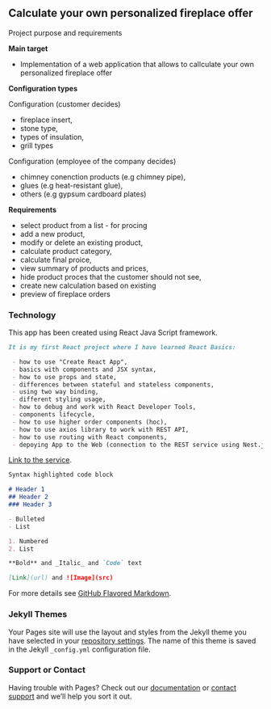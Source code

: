 ## Calculate your own personalized fireplace offer

Project purpose and requirements

**Main target**
 
- Implementation of a web application that allows to callculate your own 
personalized fireplace offer

**Configuration types**

Configuration (customer decides)
 - fireplace insert,
 - stone type,
 - types of insulation,
 - grill types
 
Configuration (employee of the company decides)
 - chimney conenction products (e.g chimney pipe),
 - glues (e.g heat-resistant glue),
 - others (e.g gypsum cardboard plates)
 
**Requirements**

 - select product from a list - for procing
 - add a new product,
 - modify or delete an existing product,
 - calculate product category,
 - calculate final proice,
 - view summary of products and prices,
 - hide product proces that the customer should not see,
 - create new calculation based on existing
 - preview of fireplace orders
 
### Technology

This app has been created using React Java Script framework.

```markdown
It is my first React project where I have learned React Basics:

 - how to use "Create React App",
 - basics with components and JSX syntax,
 - how to use props and state,
 - differences between stateful and stateless components,
 - using two way binding,
 - different styling usage,
 - how to debug and work with React Developer Tools,
 - components lifecycle,
 - how to use higher order components (hoc),
 - how to use axios library to work with REST API,
 - how to use routing with React components,
 - depoying App to the Web (connection to the REST service using Nest.js and MongoDB).
 ```
 [Link to the service](https://github.com/MateuszLempik/TesseractOcrIonic/tree/master/gallery).

```markdown
Syntax highlighted code block

# Header 1
## Header 2
### Header 3

- Bulleted
- List

1. Numbered
2. List

**Bold** and _Italic_ and `Code` text

[Link](url) and ![Image](src)
```

For more details see [GitHub Flavored Markdown](https://guides.github.com/features/mastering-markdown/).

### Jekyll Themes

Your Pages site will use the layout and styles from the Jekyll theme you have selected in your [repository settings](https://github.com/MateuszLempik/FireplaceOfferCalculation/settings). The name of this theme is saved in the Jekyll `_config.yml` configuration file.

### Support or Contact

Having trouble with Pages? Check out our [documentation](https://help.github.com/categories/github-pages-basics/) or [contact support](https://github.com/contact) and we’ll help you sort it out.
